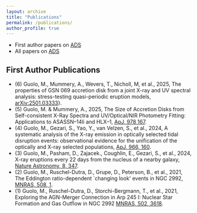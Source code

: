 ```yaml
---
layout: archive
title: "Publications"
permalink: /publications/
author_profile: true
---
```

* First author papers on [ADS](https://ui.adsabs.harvard.edu/search/q=docs(library%2FCyqjsOpdREuKOMu5EJ5Rvg)&sort=date%20desc%2C%20bibcode%20desc&p_=0)
* All papers on [ADS](https://ui.adsabs.harvard.edu/search/q=docs(library%2FlHCJQkA5RRq0lVPfYUWghw)&sort=date%20desc%2C%20bibcode%20desc&p_=0)
  
## First Author Publications
* (6) Guolo, M., Mummery, A., Wevers, T., Nicholl, M, et al., 2025, The properties of GSN 069 accretion disk from a joint X-ray and UV spectral analysis: stress-testing quasi-periodic eruption models, [arXiv:2501.03333](https://arxiv.org/abs/2501.03333)}.
* (5) Guolo, M. & Mummery, A., 2025, The Size of Accretion Disks from Self-consistent X-Ray Spectra and UV/Optical/NIR Photometry Fitting: Applications to ASASSN–14li and HLX–1, [ApJ, 978 167](https://iopscience.iop.org/article/10.3847/1538-4357/ad990a).
* (4) Guolo, M., Gezari, S., Yao, Y., van Velzen, S., et al., 2024, A systematic analysis of the X-ray emission in optically selected tidal disruption events: observational evidence for the unification of the optically and X-ray selected populations, [ApJ, 966, 160](https://iopscience.iop.org/article/10.3847/1538-4357/ad2f9f).
* (3) Guolo, M., Pasham, D., Zajacek., Coughlin, E., Gezari, S., et al., 2024, X-ray eruptions every 22 days from the nucleus of a nearby galaxy, [Nature Astronomy, 8, 347](https://www.nature.com/articles/s41550-023-02178-4#Abs1).
* (2) Guolo, M., Ruschel-Dutra, D., Grupe, D., Peterson, B., et al., 2021, The Eddington ratio-dependent `changing look' events in NGC 2992, [MNRAS, 508, 1](https://academic.oup.com/mnras/article/508/1/144/6368864).
* (1) Guolo, M., Ruschel-Dutra, D., Storchi-Bergmann, T., et al., 2021, Exploring the AGN-Merger Connection in Arp 245 I: Nuclear Star Formation and Gas Outflow in NGC 2992 [MNRAS, 502, 3618](https://academic.oup.com/mnras/article/502/3/3618/6123892).

